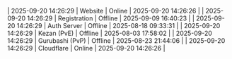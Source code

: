| 2025-09-20 14:26:29 | Website | Online | 2025-09-20 14:26:26 |
| 2025-09-20 14:26:29 | Registration | Offline | 2025-09-09 16:40:23 |
| 2025-09-20 14:26:29 | Auth Server | Offline | 2025-08-18 09:33:31 |
| 2025-09-20 14:26:29 | Kezan (PvE) | Offline | 2025-08-03 17:58:02 |
| 2025-09-20 14:26:29 | Gurubashi (PvP) | Offline | 2025-08-23 21:44:06 |
| 2025-09-20 14:26:29 | Cloudflare | Online | 2025-09-20 14:26:26 |
